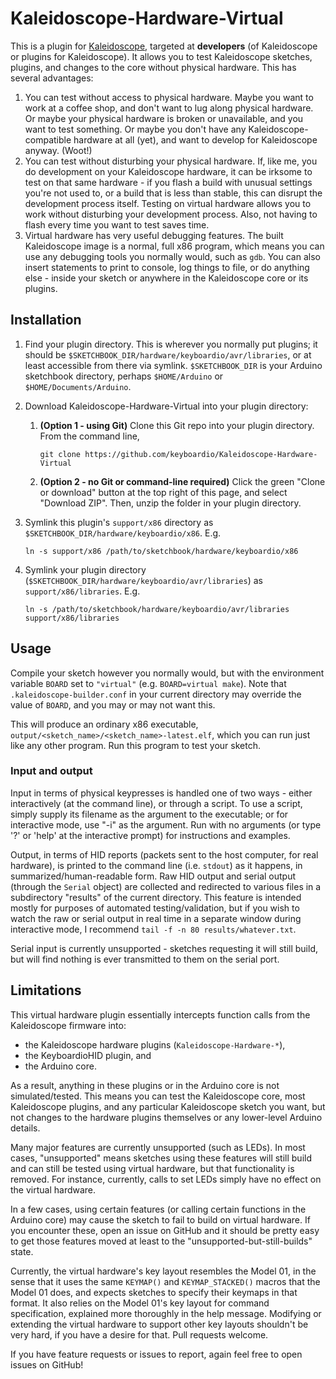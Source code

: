 # Kaleidoscope-Hardware-Virtual

This is a plugin for [Kaleidoscope][fw], targeted at **developers** (of Kaleidoscope
or plugins for Kaleidoscope).  It allows you to test Kaleidoscope sketches,
plugins, and changes to the core without physical hardware.  This has several
advantages:
  1. You can test without access to physical hardware.  Maybe you want to work
      at a coffee shop, and don't want to lug along physical hardware.  Or maybe
      your physical hardware is broken or unavailable, and you want to test
      something.  Or maybe you don't have any Kaleidoscope-compatible hardware
      at all (yet), and want to develop for Kaleidoscope anyway. (Woot!)
  2. You can test without disturbing your physical hardware.  If, like me, you
      do development on your Kaleidoscope hardware, it can be irksome to test
      on that same hardware - if you flash a build with unusual settings you're
      not used to, or a build that is less than stable, this can disrupt the
      development process itself.  Testing on virtual hardware allows you to work
      without disturbing your development process.
      Also, not having to flash every time you want to test saves time.
  3. Virtual hardware has very useful debugging features.  The built Kaleidoscope
      image is a normal, full x86 program, which means you can use any debugging
      tools you normally would, such as `gdb`.  You can also insert statements
      to print to console, log things to file, or do anything else - inside your
      sketch or anywhere in the Kaleidoscope core or its plugins.

## Installation

1. Find your plugin directory.  This is wherever you normally put plugins; it should be
`$SKETCHBOOK_DIR/hardware/keyboardio/avr/libraries`, or at least accessible from there
via symlink.  `$SKETCHBOOK_DIR` is your Arduino sketchbook directory, perhaps
`$HOME/Arduino` or `$HOME/Documents/Arduino`.

1. Download Kaleidoscope-Hardware-Virtual into your plugin directory:

   1. __(Option 1 - using Git)__ Clone this Git repo into your plugin directory.
      From the command line,

       `git clone https://github.com/keyboardio/Kaleidoscope-Hardware-Virtual`

   1. __(Option 2 - no Git or command-line required)__ Click the green "Clone or download"
      button at the top right of this page, and select "Download ZIP".  Then, unzip the
      folder in your plugin directory.

1. Symlink this plugin's `support/x86` directory as `$SKETCHBOOK_DIR/hardware/keyboardio/x86`.
   E.g.

    `ln -s support/x86 /path/to/sketchbook/hardware/keyboardio/x86`

1. Symlink your plugin directory (`$SKETCHBOOK_DIR/hardware/keyboardio/avr/libraries`) as
   `support/x86/libraries`.  E.g.

    `ln -s /path/to/sketchbook/hardware/keyboardio/avr/libraries support/x86/libraries`

## Usage

Compile your sketch however you normally would, but with the environment variable `BOARD`
set to `"virtual"` (e.g. `BOARD=virtual make`).
Note that `.kaleidoscope-builder.conf` in your current directory may override the value
of `BOARD`, and you may or may not want this.

This will produce an ordinary x86 executable, `output/<sketch_name>/<sketch_name>-latest.elf`,
which you can run just like any other program.  Run this program to test your sketch.

### Input and output

Input in terms of physical keypresses is handled one of two ways - either interactively
(at the command line), or through a script.  To use a script, simply supply its filename
as the argument to the executable; or for interactive mode, use "-i" as the argument.
Run with no arguments (or type '?' or 'help' at the interactive prompt)
for instructions and examples.

Output, in terms of HID reports (packets sent to the host computer, for real hardware),
is printed to the command line (i.e. `stdout`) as it happens, in summarized/human-readable
form.  Raw HID output and serial output (through the `Serial` object) are collected and
redirected to various files in a subdirectory "results" of the current directory.
This feature is intended mostly for purposes of automated testing/validation, but if you
wish to watch the raw or serial output in real time in a separate window during interactive
mode, I recommend `tail -f -n 80 results/whatever.txt`.

Serial input is currently unsupported - sketches requesting it will still build, but will
find nothing is ever transmitted to them on the serial port.

## Limitations

This virtual hardware plugin essentially intercepts function calls from the
Kaleidoscope firmware into:
* the Kaleidoscope hardware plugins (`Kaleidoscope-Hardware-*`),
* the KeyboardioHID plugin, and
* the Arduino core.

As a result, anything in these plugins or in the Arduino core is not simulated/tested.
This means you can test the Kaleidoscope core, most Kaleidoscope plugins, and any
particular Kaleidoscope sketch you want, but not changes to the hardware plugins themselves
or any lower-level Arduino details.

Many major features are currently unsupported (such as LEDs).  In most cases,
"unsupported" means sketches using these features will still build and can still be
tested using virtual hardware, but that functionality is removed.  For instance,
currently, calls to set LEDs simply have no effect on the virtual hardware.

In a few cases, using certain features (or calling certain functions in the Arduino
core) may cause the sketch to fail to build on virtual hardware.  If you encounter
these, open an issue on GitHub and it should be pretty easy to get those features
moved at least to the "unsupported-but-still-builds" state.

Currently, the virtual hardware's key layout resembles the Model 01, in the sense
that it uses the same `KEYMAP()` and `KEYMAP_STACKED()` macros that the Model 01 does,
and expects sketches to specify their keymaps in that format.  It also relies on the
Model 01's key layout for command specification, explained more thoroughly in the
help message.  Modifying or extending the virtual hardware to support other key
layouts shouldn't be very hard, if you have a desire for that.  Pull requests welcome.

If you have feature requests or issues to report, again feel free to open issues on
GitHub!

 [fw]: https://github.com/keyboardio/Kaleidoscope
